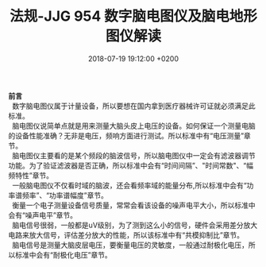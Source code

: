 ﻿---
layout: post
title:  "法规-JJG 954 数字脑电图仪及脑电地形图仪解读"
date:   2018-07-19 19:12:00 +0200
categories: _posts
---

**前言**  
&nbsp;&nbsp;数字脑电图仪属于计量设备，所以要想在国内拿到医疗器械许可证就必须满足此标准。  
&nbsp;&nbsp;脑电图仪说简单点就是用来测量大脑头皮上电压的设备。如何保证一个测量电脑的设备性能准确？无非是电压，频响方面进行测试。所以标准中有“电压测量”章节。  
&nbsp;&nbsp;脑电图仪主要看的是某个频段的脑波信号，所以脑电图仪中一定会有滤波器调节功能。为了验证滤波器是否正确，所以标准中会有“时间间隔”、"时间常数"、“幅频特性”章节。  
&nbsp;&nbsp;一般脑电图仪不仅看时域的脑波，还会看频率域的能量分布,所以标准中会有“功率谱频率”、“功率谱幅度”章节。  
&nbsp;&nbsp;衡量一个电子测量设备信号质量，常常会看该设备的噪声电平大小，所以标准中会有“噪声电平”章节。  
&nbsp;&nbsp;脑电信号很弱，一般都是uV级别，为了测到这么小的信号，硬件会采用差分放大电路来放大信号，评估差分放大的性能，所以该标准中有“共模抑制比”章节。  
&nbsp;&nbsp;脑电信号是测量大脑皮层电压，要衡量电压的灵敏度，一般通过耐极化电压，所以标准中会有“耐极化电压”章节。
